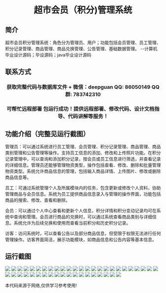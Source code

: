 <p><h1 align="center">超市会员（积分)管理系统</h1></p>

## 简介
超市会员积分管理系统：角色分为管理员、用户；功能包括会员管理、员工管理、积分记录管理、商品管理、商品兑换管理、公告管理、基础数据管理。    --计算机毕业设计源码；毕设源码；java毕业设计源码


## 联系方式
<p><h3 align="center">获取完整代码与数据库文件 + 微信：deepguan QQ: 86050149 QQ群: 783742310</h3></p>
<p><h3 align="center">可帮忙远程部署 包运行成功！提供远程部署、修改代码、设计文档指导、代码讲解等服务！</h3></p>

## 功能介绍（完整见运行截图）
管理员：可以通过系统进行员工管理、会员管理、积分记录管理、商品管理、商品类别管理和公告管理等操作。支持员工信息的添加、修改和上传照片功能。在积分记录管理中，可以查询和添加积分记录，按会员或员工信息进行筛选，并查看记录的详细信息。管理员还能够管理物资类型，操作包括查看、修改、删除和批量管理物资类型。系统允许商品信息的管理，包括输入商品详情、上传图片、修改或删除商品信息等。

员工：可通过系统管理个人及所属模块内的任务，包含更新或修改个人资料，协助管理商品与会员信息。系统为员工提供商品信息录入与管理的操作界面，功能包括商品的搜索、修改、查看和删除。

会员：可以通过个人中心查看和更新个人信息，积分详情和积分变动记录均可在系统中查询和管理。会员进行商品的兑换时，可以通过系统查看商品类别与详细信息。系统允许为后续兑换和使用而查看当前积分和历史积分记录。

访客：访问系统时，可以查看公告以及部分商品信息，但受限于权限无法进行任何管理操作。访客界面简洁，展示功能模块，如商品信息和公告内容等基本信息。


## 运行截图
![](img/001.jpg)
![](img/002.jpg)
![](img/003.jpg)
![](img/004.jpg)
![](img/005.jpg)
![](img/006.jpg)
![](img/007.jpg)
![](img/008.jpg)
![](img/009.jpg)
![](img/010.jpg)
![](img/011.jpg)
![](img/012.jpg)
![](img/013.jpg)
![](img/014.jpg)
![](img/015.jpg)
![](img/016.jpg)
![](img/017.jpg)
![](img/018.jpg)
![](img/019.jpg)
![](img/020.jpg)
![](img/021.jpg)
![](img/022.jpg)
![](img/023.jpg)
![](img/024.jpg)
![](img/025.jpg)
![](img/026.jpg)
![](img/027.jpg)
![](img/028.jpg)
![](img/029.jpg)
![](img/030.jpg)
![](img/031.jpg)
![](img/032.jpg)
![](img/033.jpg)
![](img/034.jpg)
![](img/035.jpg)
![](img/036.jpg)
![](img/037.jpg)
![](img/038.jpg)
![](img/039.jpg)
![](img/040.jpg)
![](img/041.jpg)
![](img/042.jpg)
![](img/043.jpg)
![](img/044.jpg)

<p>本代码来源于网络,仅供学习参考使用!</p>
